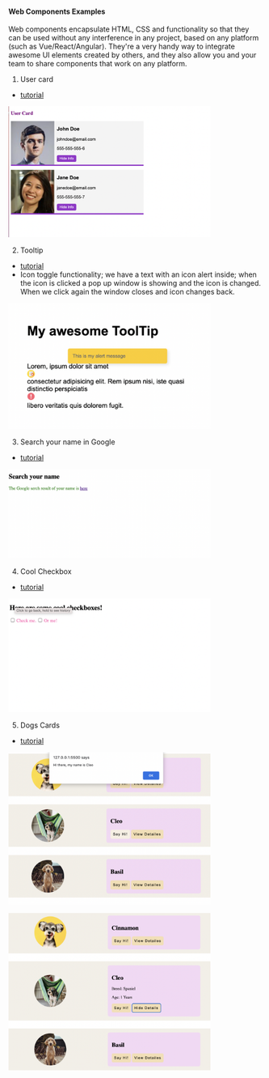 #### Web Components Examples

Web components encapsulate HTML, CSS and functionality so that they can be used without any interference in any project, based on any platform (such as Vue/React/Angular). They're a very handy way to integrate awesome UI elements created by others, and they also allow you and your team to share components that work on any platform.

1. User card

- [tutorial](https://www.youtube.com/watch?v=PCWaFLy3VUo)

<p align-items: center>
    <img src='ReadMe-IMAGES/1.png' width='400'>
</p>

2. Tooltip

- [tutorial](https://www.youtube.com/watch?v=mNtLjzzxGQM)
- Icon toggle functionality; we have a text with an icon alert inside; when the icon is clicked a pop up window is showing and the icon is changed. When we click again the window closes and icon changes back.

<p align-items: center>
    <img src='ReadMe-IMAGES/2.png' width='400'>
</p>

3. Search your name in Google

- [tutorial](https://academind.com/tutorials/web-components-introduction)

<p align-items: center>
    <img src='ReadMe-IMAGES/3.png' width='400'>
</p>

4. Cool Checkbox

- [tutorial](https://www.youtube.com/watch?v=xCeutzpRlzA)

<p align-items: center>
    <img src='ReadMe-IMAGES/4.png' width='400'>
</p>

5. Dogs Cards

- [tutorial](https://www.youtube.com/watch?v=gfvFEBXMVSU&t=787s)

<p align-items: center>
    <img src='ReadMe-IMAGES/5.png' width='400'>
</p>
<p align-items: center>
    <img src='ReadMe-IMAGES/6.png' width='400'>
</p>
